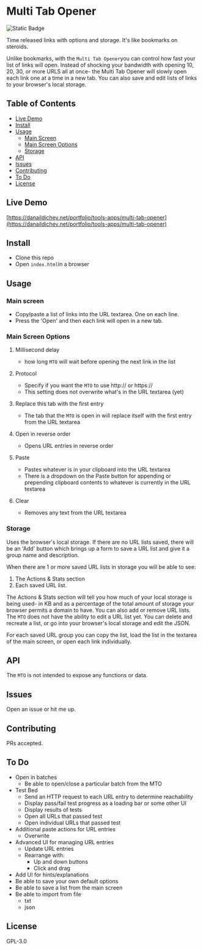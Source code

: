 # Multi Tab Opener

![Static Badge](https://img.shields.io/badge/version-2-blue)

Time released links with options and storage. It's like bookmarks on steroids.

Unlike bookmarks, with the `Multi Tab Opener`you can control how fast your list of links will open. Instead of shocking your bandwidth with opening 10, 20, 30, or more URLS all at once- the Multi Tab Opener will slowly open each link one at a time in a new tab. You can also save and edit lists of links to your browser's local storage.

## Table of Contents

- [Live Demo](#live-demo)
- [Install](#install)
- [Usage](#usage)
	- [Main Screen](#main-screen)
	- [Main Screen Options](#main-screen-options)
	- [Storage](#storage)
- [API](#api)
- [Issues](#issues)
- [Contributing](#contributing)
- [To Do](#to-do)
- [License](#license)

## Live Demo
[https://danaildichev.net/portfolio/tools-apps/multi-tab-opener](https://danaildichev.net/portfolio/tools-apps/multi-tab-opener)

## Install

 - Clone this repo
 - Open `index.html`in a browser

## Usage

### Main screen

- Copy/paste a list of links into the URL textarea. One on each line.
- Press the 'Open' and then each link will open in a new tab.

### Main Screen Options

1. Millisecond delay
	- how long `MTO` will wait before opening the next link in the list

2. Protocol
	- Specify if you want the `MTO` to use http:// or https://
	- This setting does not overwrite what's in the URL textarea (yet)

3. Replace this tab with the first entry
	- The tab that the `MTO` is open in will replace itself with the first entry from the URL textarea

4. Open in reverse order
	- Opens URL entries in reverse order

5. Paste
	- Pastes whatever is in your clipboard into the URL textarea
	- There is a dropdown on the Paste button for appending or prepending clipboard contents to whatever is currently in the URL textarea

6. Clear
	- Removes any text from the URL textarea

### Storage

Uses the browser's local storage. If there are no URL lists saved, there will be an 'Add' button which brings up a form to save a URL list and give it a group name and description.

When there are 1 or more saved URL lists in storage you will be able to see:

1. The Actions & Stats section
2. Each saved URL list.

The Actions & Stats section will tell you how much of your local storage is being used- in KB and as a percentage of the total amount of storage your browser permits a domain to have. You can also add or remove URL lists. The `MTO` does not have the ability to edit a URL list yet. You can delete and recreate a list, or go into your browser's local storage and edit the JSON.

For each saved URL group you can copy the list, load the list in the textarea of the main screen, or open each link individually.

## API

The `MTO` is not intended to expose any functions or data.

## Issues

Open an issue or hit me up.

## Contributing

PRs accepted.

## To Do
- Open in batches
  - Be able to open/close a particular batch from the MTO
- Test Bed
  - Send an HTTP request to each URL entry to determine reachability
  - Display pass/fail test progress as a loading bar or some other UI
  - Display results of tests
  - Open all URLs that passed test
  - Open individual URLs that passed test
- Additional paste actions for URL entries
  - Overwrite
- Advanced UI for managing URL entries
  - Update URL entries
  - Rearrange with:
    - Up and down buttons
    - Click and drag
- Add UI for hints/explanations
- Be able to save your own default options
- Be able to save a list from the main screen
- Be able to import from file
  - txt
  - json

## License

GPL-3.0
